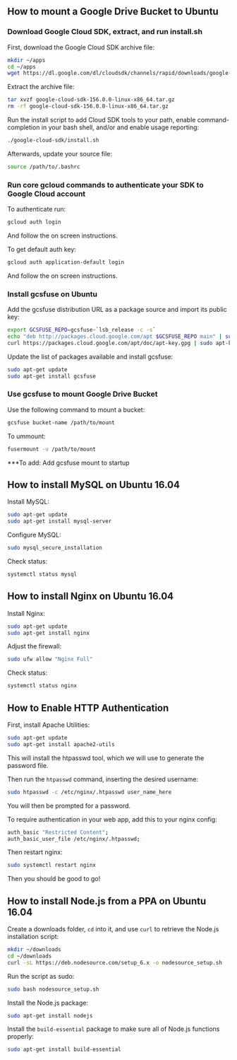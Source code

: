 ## How to mount a Google Drive Bucket to Ubuntu

### Download Google Cloud SDK, extract, and run install.sh

First, download the Google Cloud SDK archive file:
```bash
mkdir ~/apps
cd ~/apps
wget https://dl.google.com/dl/cloudsdk/channels/rapid/downloads/google-cloud-sdk-156.0.0-linux-x86_64.tar.gz
```
Extract the archive file:
```bash
tar xvzf google-cloud-sdk-156.0.0-linux-x86_64.tar.gz
rm -rf google-cloud-sdk-156.0.0-linux-x86_64.tar.gz
```
Run the install script to add Cloud SDK tools to your path, enable command-completion in your bash shell, and/or and enable usage reporting:
```bash
./google-cloud-sdk/install.sh
```
Afterwards, update your source file:
```bash
source /path/to/.bashrc
```
### Run core gcloud commands to authenticate your SDK to Google Cloud account

To authenticate run:
```bash
gcloud auth login
```
And follow the on screen instructions.

To get default auth key:
```bash
gcloud auth application-default login
```
And follow the on screen instructions.

### Install gcsfuse on Ubuntu

Add the gcsfuse distribution URL as a package source and import its public key:
```bash
export GCSFUSE_REPO=gcsfuse-`lsb_release -c -s`
echo "deb http://packages.cloud.google.com/apt $GCSFUSE_REPO main" | sudo tee etc/apt/sources.list.d/gcsfuse.list
curl https://packages.cloud.google.com/apt/doc/apt-key.gpg | sudo apt-key add -
```

Update the list of packages available and install gcsfuse:
```bash
sudo apt-get update
sudo apt-get install gcsfuse
```

### Use gcsfuse to mount Google Drive Bucket
Use the following command to mount a bucket:
```bash
gcsfuse bucket-name /path/to/mount
```

To ummount:
```bash
fusermount -u /path/to/mount
```

***To add: Add gcsfuse mount to startup

## How to install MySQL on Ubuntu 16.04
Install MySQL:
```bash
sudo apt-get update
sudo apt-get install mysql-server
```
Configure MySQL:
```bash
sudo mysql_secure_installation
```
Check status:
```bash
systemctl status mysql
```

## How to install Nginx on Ubuntu 16.04 
Install Nginx:
```bash
sudo apt-get update
sudo apt-get install nginx
```
Adjust the firewall:
```bash
sudo ufw allow "Nginx Full"
```
Check status:
```bash
systemctl status nginx
```

## How to Enable HTTP Authentication
First, install Apache Utilities:
```bash
sudo apt-get update
sudo apt-get install apache2-utils
```
This will install the htpasswd tool, which we will use to generate the password file.

Then run the `htpasswd` command, inserting the desired username:
```bash
sudo htpasswd -c /etc/nginx/.htpasswd user_name_here
```
You will then be prompted for a password.

To require authentication in your web app, add this to your nginx config:
```bash
auth_basic "Restricted Content";
auth_basic_user_file /etc/nginx/.htpasswd;
```
Then restart nginx:
```bash
sudo systemctl restart nginx
```
Then you should be good to go!

## How to install Node.js from a PPA on Ubuntu 16.04

Create a downloads folder, `cd` into it, and use `curl` to retrieve the Node.js installation script:
```bash
mkdir ~/downloads
cd ~/downloads
curl -sL https://deb.nodesource.com/setup_6.x -o nodesource_setup.sh
```
Run the script as sudo:
```bash
sudo bash nodesource_setup.sh
```
Install the Node.js package:
```bash
sudo apt-get install nodejs
```
Install the `build-essential` package to make sure all of Node.js functions properly:
```bash
sudo apt-get install build-essential
```
